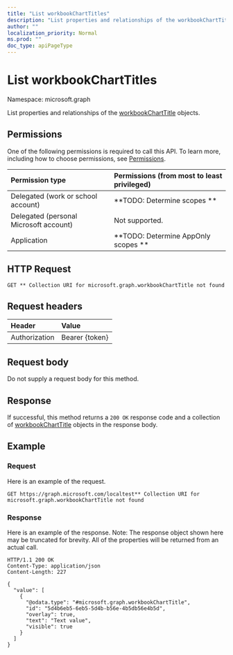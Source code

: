 ```yaml
---
title: "List workbookChartTitles"
description: "List properties and relationships of the workbookChartTitle objects."
author: ""
localization_priority: Normal
ms.prod: ""
doc_type: apiPageType
---
```


# List workbookChartTitles

Namespace: microsoft.graph

List properties and relationships of the [workbookChartTitle](../resources/workbookcharttitle.md) objects.

## Permissions
One of the following permissions is required to call this API. To learn more, including how to choose permissions, see [Permissions](/concepts/permissions-reference.md).

|Permission type|Permissions (from most to least privileged)|
|:---|:---|
|Delegated (work or school account)|**TODO: Determine scopes **|
|Delegated (personal Microsoft account)|Not supported.|
|Application|**TODO: Determine AppOnly scopes **|

## HTTP Request
<!-- {
  "blockType": "ignored"
}
-->
``` http
GET ** Collection URI for microsoft.graph.workbookChartTitle not found
```

## Request headers
|Header|Value|
|:---|:---|
|Authorization|Bearer {token}|

## Request body
Do not supply a request body for this method.

## Response
If successful, this method returns a `200 OK` response code and a collection of [workbookChartTitle](../resources/workbookcharttitle.md) objects in the response body.

## Example

### Request
Here is an example of the request.
<!-- {
  "blockType": "request",
  "name": "get_workbookcharttitle"
}
-->
``` http
GET https://graph.microsoft.com/localtest** Collection URI for microsoft.graph.workbookChartTitle not found
```

### Response
Here is an example of the response. Note: The response object shown here may be truncated for brevity. All of the properties will be returned from an actual call.
<!-- {
  "blockType": "response",
  "truncated": true,
  "@odata.type": "collection(microsoft.graph.workbookcharttitle)"
}
-->
``` http
HTTP/1.1 200 OK
Content-Type: application/json
Content-Length: 227

{
  "value": [
    {
      "@odata.type": "#microsoft.graph.workbookChartTitle",
      "id": "5d4b6eb5-6eb5-5d4b-b56e-4b5db56e4b5d",
      "overlay": true,
      "text": "Text value",
      "visible": true
    }
  ]
}
```

